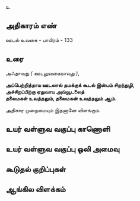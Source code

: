 உ


## அதிகாரம் எண்

ஊடல் உவகை - பாயிரம் - 133	
## உரை

அஃதாவது _( ஊடலுவகையாவது )_,  

**அப்பெற்றித்தாய ஊடலால் தமக்குக் கூடல் இன்பம் சிறந்துழி,  
அச்சிறப்பிற்கு ஏதுவாய அவ்வூடலைத்  
தலைமகள் உவத்தலும், தலைமகன் உவத்தலும் ஆம்**.  

அதிகார முறைமையும் இதனானே விளங்கும்.

## உயர் வள்ளுவ வகுப்பு காணொளி


## உயர் வள்ளுவ வகுப்பு ஒலி அமைவு 


## கூடுதல் குறிப்புகள்


## ஆங்கில விளக்கம்

